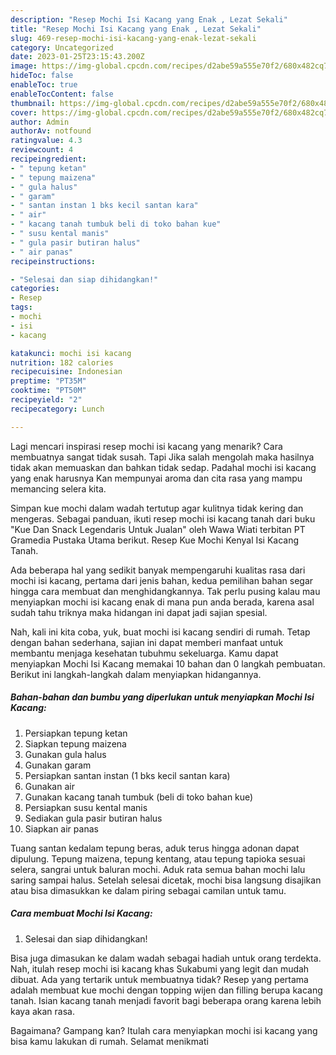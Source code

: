 ```yaml
---
description: "Resep Mochi Isi Kacang yang Enak , Lezat Sekali"
title: "Resep Mochi Isi Kacang yang Enak , Lezat Sekali"
slug: 469-resep-mochi-isi-kacang-yang-enak-lezat-sekali
category: Uncategorized
date: 2023-01-25T23:15:43.200Z
image: https://img-global.cpcdn.com/recipes/d2abe59a555e70f2/680x482cq70/mochi-isi-kacang-foto-resep-utama.jpg
hideToc: false
enableToc: true
enableTocContent: false
thumbnail: https://img-global.cpcdn.com/recipes/d2abe59a555e70f2/680x482cq70/mochi-isi-kacang-foto-resep-utama.jpg
cover: https://img-global.cpcdn.com/recipes/d2abe59a555e70f2/680x482cq70/mochi-isi-kacang-foto-resep-utama.jpg
author: Admin
authorAv: notfound
ratingvalue: 4.3
reviewcount: 4
recipeingredient:
- " tepung ketan"
- " tepung maizena"
- " gula halus"
- " garam"
- " santan instan 1 bks kecil santan kara"
- " air"
- " kacang tanah tumbuk beli di toko bahan kue"
- " susu kental manis"
- " gula pasir butiran halus"
- " air panas"
recipeinstructions:

- "Selesai dan siap dihidangkan!"
categories:
- Resep
tags:
- mochi
- isi
- kacang

katakunci: mochi isi kacang 
nutrition: 182 calories
recipecuisine: Indonesian
preptime: "PT35M"
cooktime: "PT50M"
recipeyield: "2"
recipecategory: Lunch

---
```



Lagi mencari inspirasi resep mochi isi kacang yang menarik? Cara membuatnya sangat tidak susah. Tapi Jika salah mengolah maka hasilnya tidak akan memuaskan dan bahkan tidak sedap. Padahal mochi isi kacang yang enak harusnya Kan mempunyai aroma dan cita rasa yang mampu memancing selera kita.


Simpan kue mochi dalam wadah tertutup agar kulitnya tidak kering dan mengeras. Sebagai panduan, ikuti resep mochi isi kacang tanah dari buku &#34;Kue Dan Snack Legendaris Untuk Jualan&#34; oleh Wawa Wiati terbitan PT Gramedia Pustaka Utama berikut. Resep Kue Mochi Kenyal Isi Kacang Tanah.

Ada beberapa hal yang sedikit banyak mempengaruhi kualitas rasa dari mochi isi kacang, pertama dari jenis bahan, kedua pemilihan bahan segar hingga cara membuat dan menghidangkannya. Tak perlu pusing kalau mau menyiapkan mochi isi kacang enak di mana pun anda berada, karena asal sudah tahu triknya maka hidangan ini dapat jadi sajian spesial.


Nah, kali ini kita coba, yuk, buat mochi isi kacang sendiri di rumah. Tetap dengan bahan sederhana, sajian ini dapat memberi manfaat untuk membantu menjaga kesehatan tubuhmu sekeluarga. Kamu dapat menyiapkan Mochi Isi Kacang memakai 10 bahan dan 0 langkah pembuatan. Berikut ini langkah-langkah dalam menyiapkan hidangannya.

<!--inarticleads1-->

##### Bahan-bahan dan bumbu yang diperlukan untuk menyiapkan Mochi Isi Kacang:

1. Persiapkan  tepung ketan
1. Siapkan  tepung maizena
1. Gunakan  gula halus
1. Gunakan  garam
1. Persiapkan  santan instan (1 bks kecil santan kara)
1. Gunakan  air
1. Gunakan  kacang tanah tumbuk (beli di toko bahan kue)
1. Persiapkan  susu kental manis
1. Sediakan  gula pasir butiran halus
1. Siapkan  air panas


Tuang santan kedalam tepung beras, aduk terus hingga adonan dapat dipulung. Tepung maizena, tepung kentang, atau tepung tapioka sesuai selera, sangrai untuk baluran mochi. Aduk rata semua bahan mochi lalu saring sampai halus. Setelah selesai dicetak, mochi bisa langsung disajikan atau bisa dimasukkan ke dalam piring sebagai camilan untuk tamu. 

<!--inarticleads2-->

##### Cara membuat Mochi Isi Kacang:


1. Selesai dan siap dihidangkan!

Bisa juga dimasukan ke dalam wadah sebagai hadiah untuk orang terdekta. Nah, itulah resep mochi isi kacang khas Sukabumi yang legit dan mudah dibuat. Ada yang tertarik untuk membuatnya tidak? Resep yang pertama adalah membuat kue mochi dengan topping wijen dan filling berupa kacang tanah. Isian kacang tanah menjadi favorit bagi beberapa orang karena lebih kaya akan rasa. 

Bagaimana? Gampang kan? Itulah cara menyiapkan mochi isi kacang yang bisa kamu lakukan di rumah. Selamat menikmati
